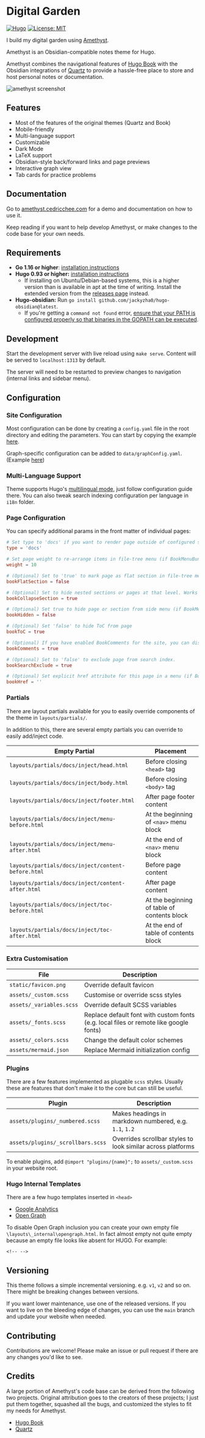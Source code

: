 # Digital Garden

[![Hugo](https://img.shields.io/badge/hugo-0.96-blue.svg)](https://gohugo.io)
[![License: MIT](https://img.shields.io/badge/License-MIT-blue.svg)](LICENSE)

I build my digital garden using [Amethyst](https://github.com/64bitpandas/amethyst).

Amethyst is an Obsidian-compatible notes theme for Hugo.

Amethyst combines the navigational features of [Hugo Book](https://github.com/alex-shpak/hugo-book) with the Obsidian integrations of [Quartz](https://github.com/jackyzha0/quartz) to provide a hassle-free place to store and host personal notes or documentation.

![amethyst screenshot](content/setup/images/amethyst-screenshot.png)

## Features

- Most of the features of the original themes (Quartz and Book)
- Mobile-friendly
- Multi-language support
- Customizable
- Dark Mode
- LaTeX support
- Obsidian-style back/forward links and page previews
- Interactive graph view
- Tab cards for practice problems

## Documentation

Go to [amethyst.cedricchee.com](https://amethyst.cedricchee.com) for a demo and documentation on how to use it.

Keep reading if you want to help develop Amethyst, or make changes to the code base for your own needs.

## Requirements

- **Go 1.16 or higher**: [installation instructions](https://golang.org/doc/install)
- **Hugo 0.93 or higher:** [installation instructions](https://gohugo.io/getting-started/installing/) 
  - If installing on Ubuntu/Debian-based systems, this is a higher version than is available in apt at the time of writing. Install the extended version from the [releases page](https://github.com/gohugoio/hugo/releases) instead.
- **Hugo-obsidian:** Run `go install github.com/jackyzha0/hugo-obsidian@latest`.
  - If you're getting a `command not found` error, [ensure that your PATH is configured properly so that binaries in the GOPATH can be executed](https://stackoverflow.com/questions/21001387/how-do-i-set-the-gopath-environment-variable-on-ubuntu-what-file-must-i-edit).

## Development

Start the development server with live reload using `make serve`. Content will be served to `localhost:1313` by default.

The server will need to be restarted to preview changes to navigation (internal links and sidebar menu).

## Configuration

### Site Configuration

Most configuration can be done by creating a `config.yaml` file in the root directory and editing the parameters. You can start by copying the example [here](https://github.com/cedrickchee/amethyst/blob/main/config.yaml).

Graph-specific configuration can be added to `data/graphConfig.yaml`. (Example [here](https://github.com/cedrickchee/amethyst/blob/main/data/graphConfig.yaml))


### Multi-Language Support

Theme supports Hugo's [multilingual mode](https://gohugo.io/content-management/multilingual/), just follow configuration guide there. You can also tweak search indexing configuration per language in `i18n` folder.

### Page Configuration

You can specify additional params in the front matter of individual pages:

```toml
# Set type to 'docs' if you want to render page outside of configured section or if you render section other than 'docs'
type = 'docs'

# Set page weight to re-arrange items in file-tree menu (if BookMenuBundle not set)
weight = 10

# (Optional) Set to 'true' to mark page as flat section in file-tree menu (if BookMenuBundle not set)
bookFlatSection = false

# (Optional) Set to hide nested sections or pages at that level. Works only with file-tree menu mode
bookCollapseSection = true

# (Optional) Set true to hide page or section from side menu (if BookMenuBundle not set)
bookHidden = false

# (Optional) Set 'false' to hide ToC from page
bookToC = true

# (Optional) If you have enabled BookComments for the site, you can disable it for specific pages.
bookComments = true

# (Optional) Set to 'false' to exclude page from search index.
bookSearchExclude = true

# (Optional) Set explicit href attribute for this page in a menu (if BookMenuBundle not set)
bookHref = ''
```

### Partials

There are layout partials available for you to easily override components of the theme in `layouts/partials/`.

In addition to this, there are several empty partials you can override to easily add/inject code.

| Empty Partial                                      | Placement                                   |
| -------------------------------------------------- | ------------------------------------------- |
| `layouts/partials/docs/inject/head.html`           | Before closing `<head>` tag                 |
| `layouts/partials/docs/inject/body.html`           | Before closing `<body>` tag                 |
| `layouts/partials/docs/inject/footer.html`         | After page footer content                   |
| `layouts/partials/docs/inject/menu-before.html`    | At the beginning of `<nav>` menu block      |
| `layouts/partials/docs/inject/menu-after.html`     | At the end of `<nav>` menu block            |
| `layouts/partials/docs/inject/content-before.html` | Before page content                         |
| `layouts/partials/docs/inject/content-after.html`  | After page content                          |
| `layouts/partials/docs/inject/toc-before.html`     | At the beginning of table of contents block |
| `layouts/partials/docs/inject/toc-after.html`      | At the end of table of contents block       |

### Extra Customisation

| File                     | Description                                                                           |
| ------------------------ | ------------------------------------------------------------------------------------- |
| `static/favicon.png`     | Override default favicon                                                              |
| `assets/_custom.scss`    | Customise or override scss styles                                                     |
| `assets/_variables.scss` | Override default SCSS variables                                                       |
| `assets/_fonts.scss`     | Replace default font with custom fonts (e.g. local files or remote like google fonts) |
| `assets/_colors.scss`    | Change the default color schemes |
| `assets/mermaid.json`    | Replace Mermaid initialization config                                                 |

### Plugins

There are a few features implemented as plugable `scss` styles. Usually these are features that don't make it to the core but can still be useful.

| Plugin                            | Description                                                 |
| --------------------------------- | ----------------------------------------------------------- |
| `assets/plugins/_numbered.scss`   | Makes headings in markdown numbered, e.g. `1.1`, `1.2`      |
| `assets/plugins/_scrollbars.scss` | Overrides scrollbar styles to look similar across platforms |

To enable plugins, add `@import "plugins/{name}";` to `assets/_custom.scss` in your website root.

### Hugo Internal Templates

There are a few hugo templates inserted in `<head>`

- [Google Analytics](https://gohugo.io/templates/internal/#google-analytics)
- [Open Graph](https://gohugo.io/templates/internal/#open-graph)

To disable Open Graph inclusion you can create your own empty file `\layouts\_internal\opengraph.html`.
In fact almost empty not quite empty because an empty file looks like absent for HUGO. For example:
```
<!-- -->
```

## Versioning

This theme follows a simple incremental versioning. e.g. `v1`, `v2` and so on. There might be breaking changes between versions.

If you want lower maintenance, use one of the released versions. If you want to live on the bleeding edge of changes, you can use the `main` branch and update your website when needed.

## Contributing

Contributions are welcome! Please make an issue or pull request if there are any changes you'd like to see.

## Credits

A large portion of Amethyst's code base can be derived from the following two projects. Original attribution goes to the creators of these projects; I just put them together, squashed all the bugs, and customized the styles to fit my needs for Amethyst.
 - [Hugo Book](https://github.com/alex-shpak/hugo-book)
 - [Quartz](https://github.com/jackyzha0/quartz)
